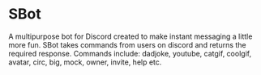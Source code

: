 # SBot
A multipurpose bot for Discord created to make instant messaging a little more fun. SBot takes commands from users on discord and returns the required response. Commands include: dadjoke, youtube, catgif, coolgif, avatar, circ, big, mock, owner, invite, help etc.
